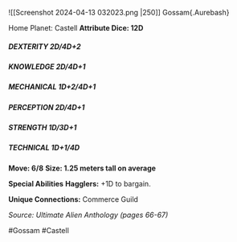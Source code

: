 ![[Screenshot 2024-04-13 032023.png |250]]
Gossam{.Aurebash}

Home Planet: Castell
**Attribute Dice: 12D**
##### DEXTERITY 2D/4D+2
##### KNOWLEDGE 2D/4D+1
##### MECHANICAL 1D+2/4D+1
##### PERCEPTION 2D/4D+1
##### STRENGTH 1D/3D+1
##### TECHNICAL 1D+1/4D
**Move: 6/8**
**Size: 1.25 meters tall on average**

**Special Abilities**
**Hagglers:** +1D to bargain.

**Unique Connections:** Commerce Guild

*Source: Ultimate Alien Anthology (pages 66-67)*

#Gossam #Castell
